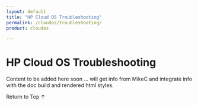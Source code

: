 ```yaml
---
layout: default
title: "HP Cloud OS Troubleshooting"
permalink: /cloudos/troubleshooting/
product: cloudos

---
```


<a name="_top"> </a>

<script>

function PageRefresh {
onLoad="window.refresh"
}

PageRefresh();

</script>


# HP Cloud OS Troubleshooting

Content to be added here soon ... will get info from MikeC and integrate info with the doc build and rendered html styles.
 
 
 
 
 
 
<a href="#_top" style="padding:14px 0px 14px 0px; text-decoration: none;"> Return to Top &#8593; </a>


